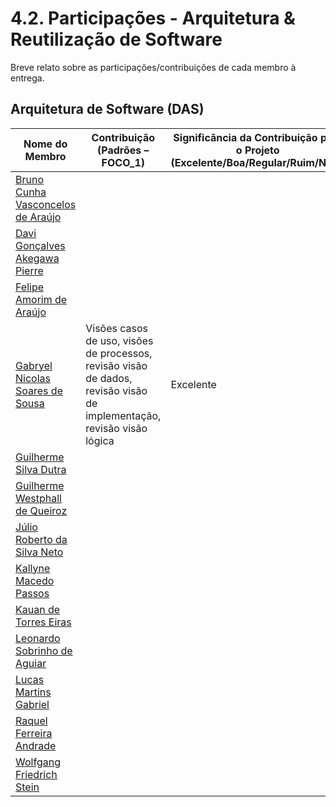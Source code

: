 # 4.2. Participações - Arquitetura & Reutilização de Software

Breve relato sobre as participações/contribuições de cada membro à entrega.

## Arquitetura de Software (DAS)

| Nome do Membro | Contribuição (Padrões – FOCO_1) | Significância da Contribuição para o Projeto (Excelente/Boa/Regular/Ruim/Nula) | Comprobatórios Claros (com link) |
| -- | -- | -- | -- |
| [Bruno Cunha Vasconcelos de Araújo](https://github.com/brunocva) |  |  |
| [Davi Gonçalves Akegawa Pierre](https://github.com/DaviPierre) |  |  |  |
| [Felipe Amorim de Araújo](https://github.com/lipeaaraujo) |  |  |
| [Gabryel Nicolas Soares de Sousa](https://github.com/gabryelns) | Visões casos de uso, visões de processos, revisão visão de dados, revisão visão de implementação, revisão visão lógica | Excelente | [ELO1](https://unbarqdsw2024-2.github.io/2024.2_G7_Entrega_Entrega_04/#/ArquiteturaReutilizacao/4.1.DAS), [ELO2](https://unbarqdsw2024-2.github.io/2024.2_G7_Entrega_Entrega_04/#/ArquiteturaReutilizacao/4.1.DAS), [ELO3](https://unbarqdsw2024-2.github.io/2024.2_G7_Entrega_Entrega_04/#/ArquiteturaReutilizacao/4.1.DAS), [ELO4](https://unbarqdsw2024-2.github.io/2024.2_G7_Entrega_Entrega_04/#/ArquiteturaReutilizacao/4.1.DAS), [ELO5](https://unbarqdsw2024-2.github.io/2024.2_G7_Entrega_Entrega_04/#/) |
| [Guilherme Silva Dutra](https://github.com/GuiDutra21) |  |  |  |
| [Guilherme Westphall de Queiroz](https://github.com/west7) |  |  |  |
| [Júlio Roberto da Silva Neto](https://github.com/JulioR2022) |  |  |  |
| [Kallyne Macedo Passos](https://github.com/kalipassos) |  |  |  |
| [Kauan de Torres Eiras](https://github.com/kauaneiras) |  |  |  |
| [Leonardo Sobrinho de Aguiar](https://github.com/Leonardo0o0) |  |  |  |
| [Lucas Martins Gabriel](https://github.com/martinsglucas) |  |  |  |
| [Raquel Ferreira Andrade](https://github.com/raquel-andrade) |  |  |  |
| [Wolfgang Friedrich Stein](https://github.com/Wolffstein) |  |  |  |

<!-- |Nome do Membro | Contribuição | Significância da Contribuição para o Projeto (Excelente/Boa/Regular/Ruim/Nula) | Comprobatórios Claros (com link)

EXEMPLO:
| Fulano | 1. Colaboração na Especificação da Visão Lógica do DAS. 2. Realização de Debate sobre Arquitetura Limpa, usando como base a fonte: O guia do artesão para estrutura e design de software do autor Robert C. Martin. | Boa | Registro nos Versionamentos do DAS (Visão Lógica), conforme (link).

APENAS QUEM PARTICIPAR, MOSTRANDO SEUS PONTOS DE VISTA E COLABORANDO NESSA ETAPA DA ENTREGA (COM COMPROBATÓRIOS), RECEBERÁ ATÉ UM PONTO NA MÉDIA PONDERADA. -->
